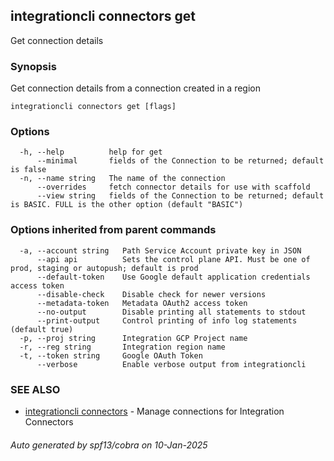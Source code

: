 ## integrationcli connectors get

Get connection details

### Synopsis

Get connection details from a connection created in a region

```
integrationcli connectors get [flags]
```

### Options

```
  -h, --help          help for get
      --minimal       fields of the Connection to be returned; default is false
  -n, --name string   The name of the connection
      --overrides     fetch connector details for use with scaffold
      --view string   fields of the Connection to be returned; default is BASIC. FULL is the other option (default "BASIC")
```

### Options inherited from parent commands

```
  -a, --account string   Path Service Account private key in JSON
      --api api          Sets the control plane API. Must be one of prod, staging or autopush; default is prod
      --default-token    Use Google default application credentials access token
      --disable-check    Disable check for newer versions
      --metadata-token   Metadata OAuth2 access token
      --no-output        Disable printing all statements to stdout
      --print-output     Control printing of info log statements (default true)
  -p, --proj string      Integration GCP Project name
  -r, --reg string       Integration region name
  -t, --token string     Google OAuth Token
      --verbose          Enable verbose output from integrationcli
```

### SEE ALSO

* [integrationcli connectors](integrationcli_connectors.md)	 - Manage connections for Integration Connectors

###### Auto generated by spf13/cobra on 10-Jan-2025
